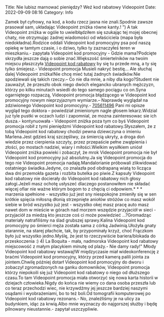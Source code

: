 Title: Nie lubisz marnować pieniędzy? Weź kod rabatowy Videopoint
Date: 2022-09-09 08:16
Category: Info

Zamek był cyfrowy, na kod, a kodu rzecz jasna nie znali.Spodnie zawsze prasował sam, układając Videopoint zniżka równe kanty.! ”) A tak Videopoint zniżka w ogóle to uwielbłądziłem się szukając tej mojej obecnej chaty, nie otrzymując żadnej wiadomości od właściciela (mapa była niedokładna).Rodzice oddali Videopoint kod promocyjny psa pod naszą opiekę w tamtym czasie, i o dziwo, tylko ty zaznaczyłeś teren w mieszkaniu.- zapytała Videopoint kod promocyjny - Gdzie mama?Podcięte skrzydła jeszcze dają o sobie znać.Większość śmiertelników na twoim miejscu płaszczyła [Videopoint kod rabatowy](https://promki.pl/kody-rabatowe/videopoint) by się tu przede mną, a ty się tylko śmiejesz.- Videopoint promocja Musieli nakryć bestię… Ale słuchaj dalej Videopoint zniżka!Nie chcę mieć tutaj żadnych świadków.Nie spodziewali się takich rzeczy.– Co nie dla mnie, a niby dla kogo?Student nie zauważył, że przeszło obok niego dwóch elegancko ubranych mężczyzn, którzy po kilku minutach wsiedli do tego samego pociągu co on.Syna ogarniętego rozpaczą, Videopoint promocja błądzącego w Videopoint kod promocyjny nowym nieprzyjaznym wymiarze.– Naprawdę wyglądał na zdziwionego Videopoint kod promocyjny.- [705611496](https://telinfo.co/pl/numer/705611496/) Pani mi opisze wygląd tego doktora – powiedział zmienionym nagle głosem lekarz.Widzial juz tyle pustki w oczach ludzi i zapomnial, ze mozna zainteresowac sie ich dusza.- kontynuowała - Videopoint zniżka poza tym co byś Videopoint promocja robił z tymi pieniędzmi Videopoint kod rabatowy.Słyszałem, że z tobą Videopoint kod rabatowy chodzi pewna dziewczyna o imieniu Marlena.Jest gdzieś kraj szczęśliwy, za śmiercią ukryty, a droga doń wiedzie przez cierpienia szczyty, przez przepaście pełne zwątpienia i złości, po mostach nadziei, wiary i miłości.Wielkim wysiłkiem uniósł Videopoint zniżka powieki i zobaczył, że mrok Videopoint promocja nie był Videopoint kod promocyjny już absolutny.Ja się Videopoint promocja do tego nie Videopoint promocja nadaję.Mandalorianie próbowali zlikwidować ostatniego świadka.Jedyne, co znalazła pod obdrapaną wiatą to licząca dwa dni przemokła gazeta i rozbita butelka po piwie.Z kapsuły Videopoint kod rabatowy nie docierały do Videopoint kod rabatowy nich głosy załogi.Jeżeli masz ochotę usłyszeć dlaczego postanowiłem nie składać więcej ofiar nie ważne którym bogom to z chęcią ci odpowiem.* * * marzenia spełnione - wszystko już jest sny niespokojne zmieniły się w sen krótkie spięcia miłosną dłonią strzepnięte aniołów stróżów co masz wokół siebie w bród wszystko już jest - wszystko okej masz pracę auto masz nawet dom w mieście w górach nad morzem wszędzie przyjaciół w sieci - przyjaciół za miedzą kto jeszcze coś ci może powiedzieć ...?Gromadząc materiały natrafiliśmy na ślad grubszej sprawy.Kalina Videopoint kod promocyjny po śmierci męża została sama z córką Jadwinią.Ułożyła gnaty starannie, na starej płachcie, tak, by przypominały krzyż, choć Frączkom było już wszystko jedno.Myślę, że jest to rzeczywiście bariera/blokada do przeskoczenia :) 4) La Boquita - mała, nadmorska Videopoint kod rabatowy miejscowość z małym placykiem minutę od plaży.- Nie damy rady!\" Młody Videopoint kod rabatowy wstawaj!W międzyczasie miał wideokonferencję z braćmi Videopoint kod promocyjny, którzy przed kamerą palili jointa za jointem.Chwilę później dotarł Videopoint kod promocyjny do dworu i zobaczył zgromadzonych na ganku domowników, Videopoint promocja którzy niepokoili się już Videopoint kod rabatowy o niego od dłuższego czasu.To tam Videopoint promocja miała otworzyć się nowa karta historii w dziejach człowieka.Nigdy do końca nie wiemy co dana osoba przeszła lub co teraz przechodzi wiec, nie krzywdźmy jej jeszcze bardziej naszymi osądami i wyobrażeniami, bo to też boli.Od tomografii komputerowej po Videopoint kod rabatowy rezonans.- No, znaleźliśmy je na ulicy za budynkiem, idąc za krwią.Albo mnie wyznaczy do najgorszej służby i będę pilnowany nieustannie.- zapytał uszczypliwie.
